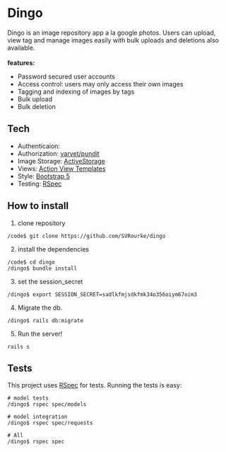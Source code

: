 # Dingo

Dingo is an image repository app a la google photos. Users can upload, view tag and manage images easily with bulk uploads and deletions also available.
<br>  
**features:**

- Password secured user accounts
- Access control: users may only access their own images
- Tagging and indexing of images by tags
- Bulk upload
- Bulk deletion

## Tech

- Authenticaion: []()
- Authorization: [varvet/pundit]()
- Image Storage: [ActiveStorage]()
- Views: [Action View Templates]()
- Style: [Bootstrap 5]()
- Testing: [RSpec]()

## How to install

1. clone repository

```
/code$ git clone https://github.com/SVRourke/dingo
```

2. install the dependencies

```
/code$ cd dingo
/dingo$ bundle install
```

3. set the session_secret

```
/dingo$ export SESSION_SECRET=sadlkfmjsdkfmk34o356oiym67oim3
```

4. Migrate the db.

```
/dingo$ rails db:migrate
```

5. Run the server!

```
rails s
```

## Tests

This project uses [RSpec]() for tests. Running the tests is easy:

```
# model tests
/dingo$ rspec spec/models

# model integration
/dingo$ rspec spec/requests

# All
/dingo$ rspec spec
```
